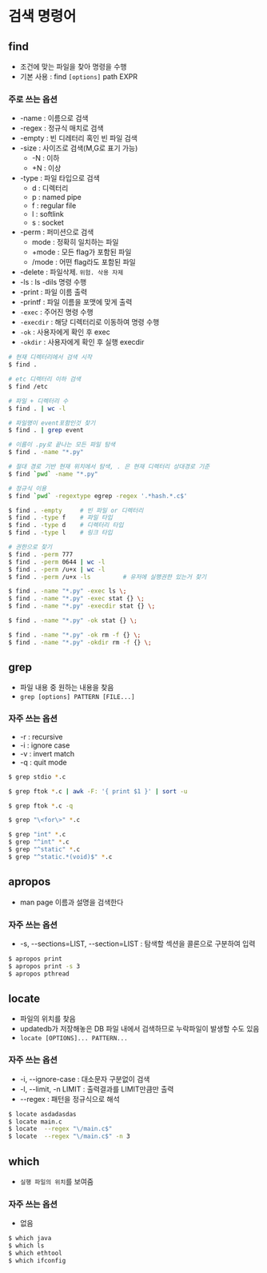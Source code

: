 # 검색 명령어

## find
- 조건에 맞는 파일을 찾아 명령을 수행
- 기본 사용 : find `[options]` path EXPR

### 주로 쓰는 옵션
- -name : 이름으로 검색
- -regex : 정규식 매치로 검색
- -empty : 빈 디레터리 혹인 빈 파일 검색
- -size : 사이즈로 검색(M,G로 표기 가능)
    - -N : 이하
    - +N : 이상
- -type : 파일 타입으로 검색
    - d : 디렉터리
    - p : named pipe
    - f : regular file
    - l : softlink
    - s : socket
- -perm : 퍼미션으로 검색
    - mode : 정확히 일치하는 파일
    - +mode : 모든 flag가 포함된 파일
    - /mode : 어떤 flag라도 포함된 파일
- -delete : 파일삭제. `위험. 삭용 자제`
- -ls : ls -dils 명령 수행
- -print : 파일 이름 출력
- -printf : 파일 이름을 포맷에 맞게 출력
- `-exec` : 주어진 명령 수행 
- `-execdir` : 해당 디렉터리로 이동하여 명령 수행
- `-ok` : 사용자에게 확인 후 exec
- `-okdir` : 사용자에게 확인 후 실행 execdir

```bash
# 현재 디렉터리에서 검색 시작
$ find . 

# etc 디렉터리 이하 검색
$ find /etc

# 파일 + 디렉터리 수
$ find . | wc -l

# 파일명이 event포함인것 찾기
$ find . | grep event

# 이름이 .py로 끝나는 모든 파일 탐색
$ find . -name "*.py"

# 절대 경로 기반 현재 위치에서 탐색, . 은 현재 디렉터리 상대경로 기준
$ find `pwd` -name "*.py"

# 정규식 이용
$ find `pwd` -regextype egrep -regex '.*hash.*.c$'

$ find . -empty     # 빈 파일 or 디렉터리
$ find . -type f    # 파일 타입
$ find . -type d    # 디렉터리 타입
$ find . -type l    # 링크 타입

# 권한으로 찾기
$ find . -perm 777
$ find . -perm 0644 | wc -l
$ find . -perm /u+x | wc -l
$ find . -perm /u+x -ls         # 유저에 실행권한 있는거 찾기

$ find . -name "*.py" -exec ls \;
$ find . -name "*.py" -exec stat {} \;
$ find . -name "*.py" -execdir stat {} \;

$ find . -name "*.py" -ok stat {} \;

$ find . -name "*.py" -ok rm -f {} \;
$ find . -name "*.py" -okdir rm -f {} \;
```

## grep
- 파일 내용 중 원하는 내용을 찾음
- `grep [options] PATTERN [FILE...]`

### 자주 쓰는 옵션
- -r : recursive
- -i : ignore case
- -v : invert match
- -q : quit mode

```bash
$ grep stdio *.c

$ grep ftok *.c | awk -F: '{ print $1 }' | sort -u

$ grep ftok *.c -q

$ grep "\<for\>" *.c

$ grep "int" *.c
$ grep "^int" *.c
$ grep "^static" *.c
$ grep "^static.*(void)$" *.c
```

## apropos
- man page 이름과 설명을 검색한다

### 자주 쓰는 옵션
- -s, --sections=LIST, --section=LIST : 탐색할 섹션을 콜론으로 구분하여 입력

```bash
$ apropos print
$ apropos print -s 3
$ apropos pthread
```

## locate
- 파일의 위치를 찾음
- updatedb가 저장해놓은 DB 파일 내에서 검색하므로 누락파일이 발생할 수도 있음
- `locate [OPTIONS]... PATTERN...`

### 자주 쓰는 옵션
- -i, --ignore-case : 대소문자 구분없이 검색
- -l, --limit, -n LIMIT : 출력결과를 LIMIT만큼만 출력
- --regex : 패턴을 정규식으로 해석

```bash
$ locate asdadasdas
$ locate main.c
$ locate  --regex "\/main.c$"
$ locate  --regex "\/main.c$" -n 3
```

## which
- `실행 파일의 위치`를 보여줌

### 자주 쓰는 옵션
- 없음

```bash
$ which java
$ which ls
$ which ethtool
$ which ifconfig
```